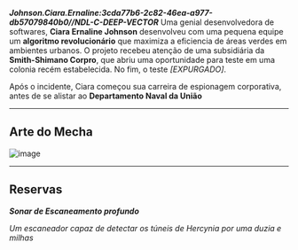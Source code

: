 ***Johnson.Ciara.Ernaline:3cda77b6-2c82-46ea-a977-db57079840b0//NDL-C-DEEP-VECTOR***
Uma genial desenvolvedora de softwares, **Ciara Ernaline Johnson** desenvolveu com uma pequena equipe um **algoritmo revolucionário** que maximiza a eficiencia de áreas verdes em ambientes urbanos. O projeto recebeu atenção de uma subsidiária da **Smith-Shimano Corpro**, que abriu uma oportunidade para teste em uma colonia recém estabelecida. No fim, o teste *[EXPURGADO]*.

Após o incidente, Ciara começou sua carreira de espionagem corporativa, antes de se alistar ao **Departamento Naval da União** 

---
## Arte do Mecha

![image](/mechs/Morrigan-Modal(1).png)

---
## Reservas

***Sonar de Escaneamento profundo***

*Um escaneador capaz de detectar os túneis de Hercynia por uma duzia e milhas*
